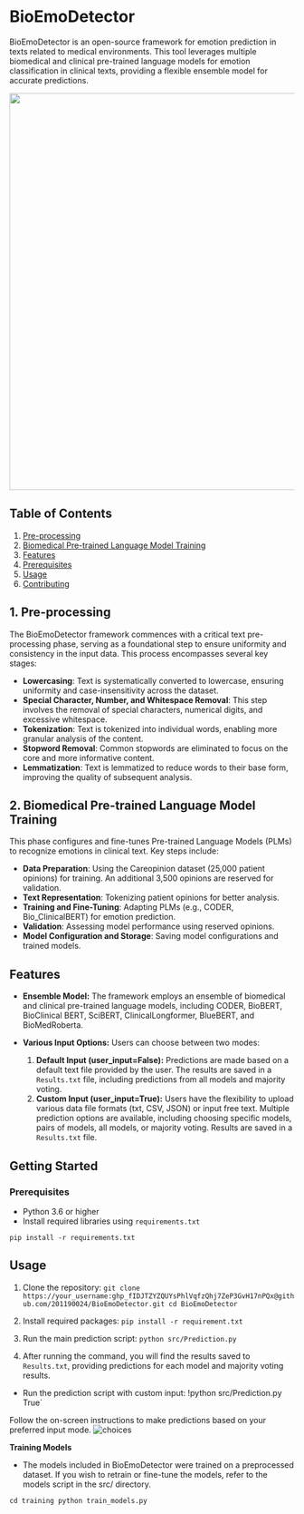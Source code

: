 # BioEmoDetector

BioEmoDetector is an open-source framework for emotion prediction in texts related to medical environments. This tool leverages multiple biomedical and clinical pre-trained language models for emotion classification in clinical texts, providing a flexible ensemble model for accurate predictions.
 <p align="center">
<img src="https://github.com/201190024/BioEmoDetector/assets/54450055/1f5979fa-3580-4d78-8cf2-da812b6a28e4" width="700">
</p>

## Table of Contents
1. [Pre-processing](#pre-processing)
2. [Biomedical Pre-trained Language Model Training](#biomedical-pre-trained-language-model-training)
3. [Features](#Features)
4. [Prerequisites](#Prerequisites)
5. [Usage](#usage)
6. [Contributing](#contributing)
   
## 1. Pre-processing
The BioEmoDetector framework commences with a critical text pre-processing phase, serving as a foundational step to ensure uniformity and consistency in the input data. This process encompasses several key stages:
- **Lowercasing**: Text is systematically converted to lowercase, ensuring uniformity and case-insensitivity across the dataset.
- **Special Character, Number, and Whitespace Removal**: This step involves the removal of special characters, numerical digits, and excessive whitespace. 
- **Tokenization**: Text is tokenized into individual words, enabling more granular analysis of the content.
- **Stopword Removal**: Common stopwords are eliminated to focus on the core and more informative content.
- **Lemmatization**: Text is lemmatized to reduce words to their base form, improving the quality of subsequent analysis.

## 2. Biomedical Pre-trained Language Model Training
This phase configures and fine-tunes Pre-trained Language Models (PLMs) to recognize emotions in clinical text. Key steps include:
- **Data Preparation**: Using the Careopinion dataset (25,000 patient opinions) for training. An additional 3,500 opinions are reserved for validation.
- **Text Representation**: Tokenizing patient opinions for better analysis.
- **Training and Fine-Tuning**: Adapting PLMs (e.g., CODER, Bio_ClinicalBERT) for emotion prediction.
- **Validation**: Assessing model performance using reserved opinions.
- **Model Configuration and Storage**: Saving model configurations and trained models.

## Features

- **Ensemble Model:** The framework employs an ensemble of biomedical and clinical pre-trained language models, including CODER, BioBERT, BioClinical BERT, SciBERT, ClinicalLongformer, BlueBERT, and BioMedRoberta.

- **Various Input Options:** Users can choose between two modes:
  1. **Default Input (user_input=False):** Predictions are made based on a default text file provided by the user. The results are saved in a `Results.txt` file, including predictions from all models and majority voting.
  2. **Custom Input (user_input=True):** Users have the flexibility to upload various data file formats (txt, CSV, JSON) or input free text. Multiple prediction options are available, including choosing specific models, pairs of models, all models, or majority voting. Results are saved in a `Results.txt` file.

## Getting Started

### Prerequisites

- Python 3.6 or higher
- Install required libraries using `requirements.txt`

`pip install -r requirements.txt`

## Usage
1. Clone the repository:
`git clone https://your_username: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@github.com/201190024/BioEmoDetector.git
cd BioEmoDetector`

2. Install required packages:
`pip install -r requirement.txt`

3. Run the main prediction script:
`python src/Prediction.py`

4. After running the command, you will find the results saved to `Results.txt`, providing predictions for each model and majority voting results.

- Run the prediction script with custom input:
!python src/Prediction.py True`

Follow the on-screen instructions to make predictions based on your preferred input mode.
![choices](https://github.com/201190024/BioEmoDetector/assets/54450055/f720c511-8e3f-4642-b10c-a61374b709f3)

**Training Models**
- The models included in BioEmoDetector were trained on a preprocessed dataset. If you wish to retrain or fine-tune the models, refer to the models script in the src/ directory.

`cd training
python train_models.py`

